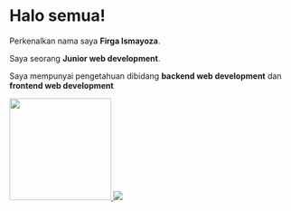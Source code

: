 <!--- 👋 Hi, I’m @firgadev29
- 👀 I’m interested in Fullstack web Developer
- 🌱 I’m currently learning Flutter --->


<!---
firgadev29/firgadev29 is a ✨ special ✨ repository because its `README.md` (this file) appears on your GitHub profile.
You can click the Preview link to take a look at your changes.
--->

<!--- - 💞️ I’m looking to collaborate on ...
- 📫 How to reach me ... --->

# Halo semua! 

Perkenalkan nama saya **Firga Ismayoza**.

Saya seorang **Junior web development**.

Saya mempunyai pengetahuan dibidang **backend web development** dan **frontend web development**

<p align="left">
<a href="https://github.com/firgadev29">
  <img height="180em" src="https://github-readme-stats-eight-theta.vercel.app/api?username=firgadev29&show_icons=true&theme=algolia&include_all_commits=true&count_private=true"/>
</a>
  <img src="https://github-readme-stats.vercel.app/api/top-langs/?username=firgadev29"/>
</p>
